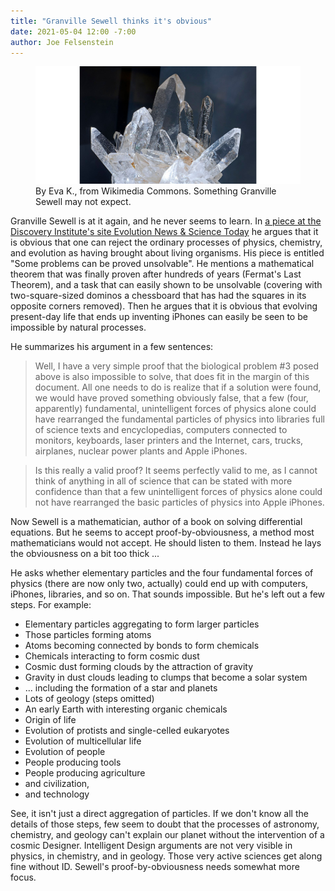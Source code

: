 ```yaml
---
title: "Granville Sewell thinks it's obvious"
date: 2021-05-04 12:00 -7:00
author: Joe Felsenstein
---
```

<figure>
  <img src="/uploads/2021/Pure_Quartz.jpg">
  <figcaption>By Eva K., from Wikimedia Commons.  Something Granville Sewell may not expect.</figcaption>
</figure>

Granville Sewell is at it again, and he never seems to learn.  In <a href="https://evolutionnews.org/2021/04/some-problems-can-be-proved-unsolvable/">a piece at the Discovery Institute's site Evolution News &amp; Science Today</a> 
he argues that it is obvious that one can reject the ordinary processes of physics, chemistry, and evolution as having brought about living organisms. His piece is entitled "Some problems can be proved unsolvable".
He mentions a mathematical theorem that was finally proven after hundreds of years (Fermat's Last Theorem), and a task that can easily shown to be unsolvable
(covering with two-square-sized dominos a chessboard that has had the squares in its opposite corners removed).  Then he argues that it is obvious that evolving present-day
life that ends up inventing iPhones can easily be seen to be impossible by natural processes.
<p>
He summarizes his argument in a few sentences:

<blockquote>
Well, I have a very simple proof that the biological problem #3 posed above is also impossible to solve, that does fit in the margin of this document. All one needs 
to do is realize that if a solution were found, we would have proved something obviously false, that a few (four, apparently) fundamental, unintelligent 
forces of physics alone could have rearranged the fundamental particles of physics into libraries full of science texts and encyclopedias, 
computers connected to monitors, keyboards, laser printers and the Internet, cars, trucks, airplanes, nuclear power plants and Apple iPhones. 
</blockquote>

<blockquote>
Is this really a valid proof? It seems perfectly valid to me, as I cannot think of anything in all of science that can be stated with more 
confidence than that a few unintelligent forces of physics alone could not have rearranged the basic particles of physics into Apple iPhones.
</blockquote>

Now Sewell is a mathematician, author of a book on solving differential equations.  But he seems to accept proof-by-obviousness, a method most mathematicians
would not accept.  He should listen to them.  Instead he lays the obviousness on a bit too thick ...
<!--more-->
He asks whether elementary particles and the four fundamental forces of physics (there are now only two, actually) could end up with computers, iPhones, libraries,
and so on.  That sounds impossible.  But he's left out a few steps.  For example:

- Elementary particles aggregating to form larger particles
- Those particles forming atoms
- Atoms becoming connected by bonds to form chemicals
- Chemicals interacting to form cosmic dust
- Cosmic dust forming clouds by the attraction of gravity
- Gravity in dust clouds leading to clumps that become a solar system
- ... including the formation of a star and planets
- Lots of geology (steps omitted)
- An early Earth with interesting organic chemicals
- Origin of life
- Evolution of protists and single-celled eukaryotes
- Evolution of multicellular life
- Evolution of people
- People producing tools
- People producing agriculture
- and civilization,
- and technology

See, it isn't just a direct aggregation of particles.  If we don't know all the details of those steps, few seem to doubt that the processes of astronomy, 
chemistry, and geology can't explain our planet without the intervention of a cosmic Designer.  Intelligent Design arguments are not very visible in physics, in chemistry,
and in geology.  Those very active sciences get along fine without ID.  Sewell's proof-by-obviousness needs somewhat more focus.
